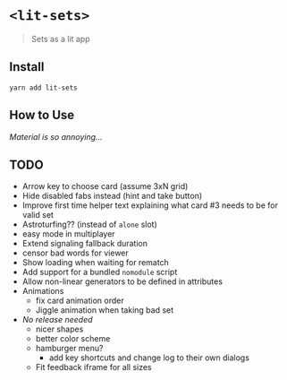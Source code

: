 # `<lit-sets>`

> Sets as a lit app

## Install

`yarn add lit-sets`

## How to Use

*Material is so annoying...*

## TODO

+ Arrow key to choose card (assume 3xN grid)
+ Hide disabled fabs instead (hint and take button)
+ Improve first time helper text explaining what card #3 needs to be for valid set
+ Astroturfing?? (instead of `alone` slot)
+ easy mode in multiplayer
+ Extend signaling fallback duration
+ censor bad words for viewer
+ Show loading when waiting for rematch
+ Add support for a bundled `nomodule` script
+ Allow non-linear generators to be defined in attributes
+ Animations
  + fix card animation order
  + Jiggle animation when taking bad set
+ *No release needed*
  + nicer shapes
  + better color scheme
  + hamburger menu?
    + add key shortcuts and change log to their own dialogs
  + Fit feedback iframe for all sizes
